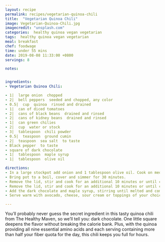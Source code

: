 ```yaml
---
layout: recipe
permalink: recipes/vegetarian-quinoa-chili
title:  "Vegetarian Quinoa Chili"
image: Vegetarian-Quinoa-Chili.jpg
imagecredit: "unsplash.com"
categories:  healthy quinoa vegan vegetarian
tags:  healthy quinoa vegan vegetarian
meal: breakfast
chef: foodwage
time: under 55 mins
date: 2019-08-08 11:33:00 +0800
servings: 8

notes:


ingredients:
- Vegetarian Quinoa Chili:

- 1|  large onion  chopped
- 2|  bell peppers  seeded and chopped, any color
- 0.5|  cup  quinoa  rinsed and drained
- 1|  can of diced tomatoes
- 2|  cans of black beans  drained and rinsed
- 2|  cans of kidney beans  drained and rinsed
- 1|  can green chilies
- 2|  cup  water or stock
- 3|  tablespoon  chili powder
- 0.5|  teaspoon  ground cumin
- 2|  teaspoon  sea salt  to taste
- Black pepper  to taste
- square of dark chocolate
- 1|  tablespoon  maple syrup
- 1|  tablespoon  olive oil

directions:
- In a large stockpot add onion and 1 tablespoon olive oil. Cook on medium for 3–5 mins or until translucent. Add bell peppers and cook for 2 mins. Add quinoa, tomatoes, beans, green chilies, water and spices.
- Bring pot to a boil, cover and simmer for 30 minutes.
- Remove the lid, stir and cook for an additional 10 minutes or until chili has thickened and quinoa has absorbed all the liquid.
- Remove the lid, stir and cook for an additional 10 minutes or until chili has thickened and quinoa has absorbed all the liquid.
- Add the dark chocolate and maple syrup, stirring until melted and combined.
- Serve warm with avocado, cheese, sour cream or toppings of your choice.

---
```


You’ll probably never guess the secret ingredient in this tasty quinoa chili from The Healthy Maven, so we’ll tell you: dark chocolate. One little square deepens the flavor without breaking the calorie bank. Plus, with the quinoa providing all nine essential amino acids and each serving containing more than half your fiber quota for the day, this chili keeps you full for hours.